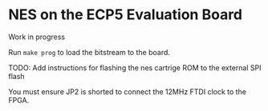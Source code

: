 # NES on the ECP5 Evaluation Board

Work in progress

Run `make prog` to load the bitstream to the board.

TODO: Add instructions for flashing the nes cartrige ROM to the external SPI flash

You must ensure JP2 is shorted to connect the 12MHz
FTDI clock to the FPGA.
